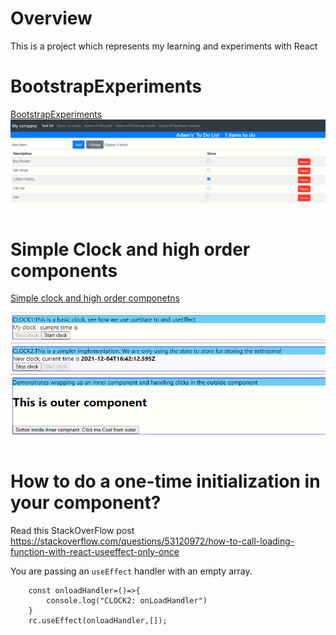 # Overview
This is a project which represents my learning and experiments with React


# BootstrapExperiments
[BootstrapExperiments](/BootStrapExperiments)
![Bootstrap experiments!](images/bootstrapexperiments.png "Bootstrap experiments")


# Simple Clock and high order components

[Simple clock and high order componetns](/simple-clock-high-order)

![Simple clock!](images/simple_clock.png "Bootstrap experiments")

# How to do a one-time initialization in your component?
Read this StackOverFlow post
https://stackoverflow.com/questions/53120972/how-to-call-loading-function-with-react-useeffect-only-once

You are passing an `useEffect` handler with an empty array.

```
    const onloadHandler=()=>{
        console.log("CLOCK2: onLoadHandler")
    }
    rc.useEffect(onloadHandler,[]);

```